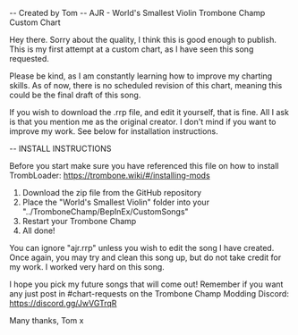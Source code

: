 -- Created by Tom
-- AJR - World's Smallest Violin Trombone Champ Custom Chart

Hey there. Sorry about the quality, I think this is good enough to publish. This is my first attempt at a custom chart, as I have seen this song requested. 

Please be kind, as I am constantly learning how to improve my charting skills. As of now, there is no scheduled revision of this chart, meaning this could be the final draft of this song.

If you wish to download the .rrp file, and edit it yourself, that is fine. All I ask is that you mention me as the original creator. I don't mind if you want to improve my work. See below for installation instructions.


-- INSTALL INSTRUCTIONS

Before you start make sure you have referenced this file on how to install TrombLoader: https://trombone.wiki/#/installing-mods

1. Download the zip file from the GitHub repository
2. Place the "World's Smallest Violin" folder into your "../TromboneChamp/BepInEx/CustomSongs"
3. Restart your Trombone Champ
4. All done!

You can ignore "ajr.rrp" unless you wish to edit the song I have created. Once again, you may try and clean this song up, but do not take credit for my work. I worked very hard on this song.

I hope you pick my future songs that will come out! Remember if you want any just post in #chart-requests on the Trombone Champ Modding Discord: https://discord.gg/JwVGTrqR


Many thanks,
Tom x
